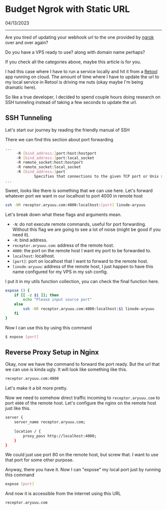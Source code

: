 # Budget Ngrok with Static URL

04/13/2023

----

Are you tired of updating your webhook url to the one provided by [ngrok](https://ngrok.com/) over and over again?

Do you have a VPS ready to use? along with domain name perhaps?

If you check all the categories above, maybe this article is for you.

I had this case where I have to run a service locally and hit it from a [Retool](https://retool.com/) app running on cloud.
The amount of time where I have to update the url to my local service in Retool is driving me nuts (okay maybe I'm being dramatic here).

So like a true developer, I decided to spend couple hours doing research on SSH tunneling instead of taking a few seconds to update the url.

## SSH Tunneling

Let's start our journey by reading the friendly manual of SSH

There we can find this section about port forwarding

```sh
...
     -R [bind_address:]port:host:hostport
     -R [bind_address:]port:local_socket
     -R remote_socket:host:hostport
     -R remote_socket:local_socket
     -R [bind_address:]port
             Specifies that connections to the given TCP port or Unix socket on the remote (server) host are to be forwarded to the local side.
...
```

Sweet, looks like there is something that we can use here. Let's forward whatever port we want in our localhost to port 4000 in remote host

```sh
ssh -NR receptor.aryuuu.com:4000:localhost:[port] linode-aryuuu
```

Let's break down what these flags and arguments mean.

- `-N`: do not execute remote commands, useful for port forwarding. Without this flag we are going to see a lot of noise (might be good if you need it).
- `-R`: bind address.
- `receptor.aryuuu.com`: address of the remote host.
- `4000`: the port on the remote host I want my port to be forwarded to.
- `localhost`: localhost.
- `[port]`: port on localhost that I want to forward to the remote host.
- `linode-aryuuu`: address of the remote host, I just happen to have this name configured for my VPS in my ssh config.

I put it in my utils function collection, you can check the final function here.

```sh
expose () {
	if [[ -z $1 ]]; then
		echo "Please input source port"	
	else
		ssh -NR receptor.aryuuu.com:4000:localhost:$1 linode-aryuuu
	fi
}
```

Now I can use this by using this command

```sh
$ expose [port]
```

## Reverse Proxy Setup in Nginx

Okay, now we have the command to forward the port ready. But the url that we can use is kinda ugly. It will look like something like this.

```sh
receptor.aryuuu.com:4000
```

Let's make it a bit more pretty.

Now we need to somehow direct traffic incoming to `receptor.aryuuu.com` to port `4000` of the remote host.
Let's configure the nginx on the remote host just like this.

```sh
server {                                  
    server_name receptor.aryuuu.com;      
                                          
    location / {                          
        proxy_pass http://localhost:4000; 
    }                                     
}
```

We could just use port 80 on the remote host, but screw that. I want to use that port for some other purpose.

Anyway, there you have it. Now I can "expose" my local port just by running this command

```sh
expose [port]
```

And now it is accessible from the internet using this URL 

```sh
receptor.aryuuu.com
```

